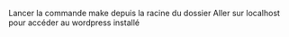 Lancer la commande make depuis la racine du dossier
Aller sur localhost pour accéder au wordpress installé

